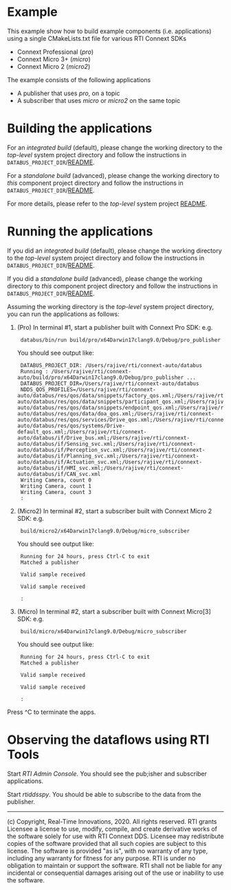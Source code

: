 # Example

This example show how to build example components (i.e. applications) using a 
single CMakeLists.txt file for various RTI Connext SDKs

- Connext Professional (*pro*)
- Connext Micro 3+ (*micro*)
- Connext Micro 2 (*micro2*)

The example consists of the following applications

- A publisher that uses *pro*, on a topic
- A subscriber that uses *micro* or *micro2* on the same topic


# Building the applications

For an *integrated build* (default), please change the working directory
to the *top-level* system project directory and follow the instructions
in `DATABUS_PROJECT_DIR`/[README](../../databus/README.md#building).

For a *standalone build* (advanced), please change the working directory
to *this* component project directory and follow the instructions
in `DATABUS_PROJECT_DIR`/[README](../../databus/README.md#building).

For more details, please refer to the *top-level* system
project [README](../README.md).


# Running the applications

If you did an *integrated build* (default), please change the working directory
to the *top-level* system project directory and follow the instructions
in `DATABUS_PROJECT_DIR`/[README](../../databus/README.md#running).

If you did a *standalone build* (advanced), please change the working directory
to *this* component project directory and follow the instructions
in `DATABUS_PROJECT_DIR`/[README](../../databus/README.md#running).

Assuming the working directory is the *top-level* system project directory,
you can run the applications as follows:

1. (Pro) In terminal #1, start a publisher built with Connext Pro SDK:
   e.g.

        databus/bin/run build/pro/x64Darwin17clang9.0/Debug/pro_publisher

   You should see output like:

        DATABUS_PROJECT_DIR: /Users/rajive/rti/connext-auto/databus
        Running : /Users/rajive/rti/connext-auto/build/pro/x64Darwin17clang9.0/Debug/pro_publisher ...
        DATABUS_PROJECT_DIR=/Users/rajive/rti/connext-auto/databus
        NDDS_QOS_PROFILES=/Users/rajive/rti/connext-auto/databus/res/qos/data/snippets/factory_qos.xml;/Users/rajive/rti/connext-auto/databus/res/qos/data/snippets/participant_qos.xml;/Users/rajive/rti/connext-auto/databus/res/qos/data/snippets/endpoint_qos.xml;/Users/rajive/rti/connext-auto/databus/res/qos/data/doa_qos.xml;/Users/rajive/rti/connext-auto/databus/res/qos/services/Drive_qos.xml;/Users/rajive/rti/connext-auto/databus/res/qos/systems/Drive-default_qos.xml;/Users/rajive/rti/connext-auto/databus/if/Drive_bus.xml;/Users/rajive/rti/connext-auto/databus/if/Sensing_svc.xml;/Users/rajive/rti/connext-auto/databus/if/Perception_svc.xml;/Users/rajive/rti/connext-auto/databus/if/Planning_svc.xml;/Users/rajive/rti/connext-auto/databus/if/Actuation_svc.xml;/Users/rajive/rti/connext-auto/databus/if/HMI_svc.xml;/Users/rajive/rti/connext-auto/databus/if/CAN_svc.xml
        Writing Camera, count 0
        Writing Camera, count 1
        Writing Camera, count 3
        :

2. (Micro2) In terminal #2, start a subscriber built with Connext Micro 2 SDK: 
   e.g. 

        build/micro2/x64Darwin17clang9.0/Debug/micro_subscriber

   You should see output like:

        Running for 24 hours, press Ctrl-C to exit
        Matched a publisher

        Valid sample received

        Valid sample received
        
        :


3. (Micro) In terminal #2, start a subscriber built with Connext Micro[3] SDK: 
   e.g. 

        build/micro/x64Darwin17clang9.0/Debug/micro_subscriber

   You should see output like:

        Running for 24 hours, press Ctrl-C to exit
        Matched a publisher

        Valid sample received

        Valid sample received

        :

        
Press ^C to terminate the apps.


# Observing the dataflows using RTI Tools

Start *RTI Admin Console*. You should see the pub;isher and subscriber applications.

Start *rtiddsspy*. You should be able to subscribe to the data from the publisher.

---
(c) Copyright, Real-Time Innovations, 2020.  All rights reserved.
RTI grants Licensee a license to use, modify, compile, and create derivative
works of the software solely for use with RTI Connext DDS. Licensee may
redistribute copies of the software provided that all such copies are subject
to this license. The software is provided "as is", with no warranty of any
type, including any warranty for fitness for any purpose. RTI is under no
obligation to maintain or support the software. RTI shall not be liable for
any incidental or consequential damages arising out of the use or inability
to use the software.


